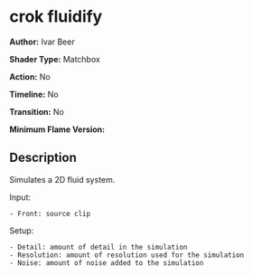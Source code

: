 # crok fluidify

**Author:** Ivar Beer

**Shader Type:** Matchbox

**Action:** No

**Timeline:** No

**Transition:** No

**Minimum Flame Version:** 


## Description
Simulates a 2D fluid system.

Input:

    - Front: source clip

Setup:

    - Detail: amount of detail in the simulation
    - Resolution: amount of resolution used for the simulation
    - Noise: amount of noise added to the simulation
